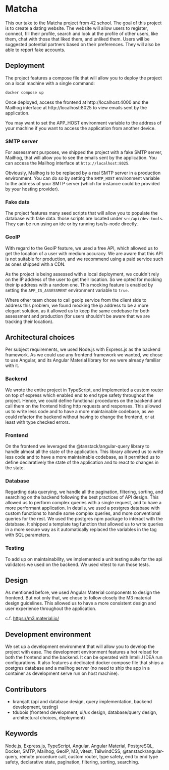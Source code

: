 # Matcha

This our take to the Matcha project from 42 school. The goal of this project is to create a dating website. 
The website will allow users to register, connect, fill their profile, search and look at the profile of other users, 
like them, chat with those that liked them, and unliked them. Users will be suggested potential partners based on their
preferences. They will also be able to report fake accounts.

## Deployment

The project features a compose file that will allow you to deploy the project on a local machine with a single command:
```bash
docker compose up
```

Once deployed, access the frontend at http://localhost:4000 and the Mailhog interface at http://localhost:8025 
to view emails sent by the application.

You may want to set the APP_HOST environment variable to the address of your machine if you want to access the application
from another device.

### SMTP server

For assessment purposes, we shipped the project with a fake SMTP server, Mailhog, that will allow you to see the emails
sent by the application. You can access the Mailhog interface at `http://localhost:8025`.

Obviously, Mailhog is to be replaced by a real SMTP server in a production environment. You can do so by setting the 
`SMTP_HOST` environment variable to the address of your SMTP server (which for instance could be provided by your hosting
provider).

### Fake data

The project features many seed scripts that will allow you to populate the database with fake data. those scripts are
located under `src/api/dev-tools`. They can be run using an ide or by running tsx/ts-node directly.

### GeoIP

With regard to the GeoIP feature, we used a free API, which allowed us to get the location of a user with medium accuracy. 
We are aware that this API is not suitable for production, and we recommend using a paid service such as ones shipped 
with a CDN.

As the project is being assessed with a local deployment, we couldn't rely on the IP address of the user to get their
location. So we opted for mocking their ip address with a random one. This mocking feature is enabled by setting the
`APP_IS_ASSESSMENT` environment variable to `true`.

Where other team chose to call geoip service from the client side to address this problem, we found mocking the ip address
to be a more elegant solution, as it allowed us to keep the same codebase for both assessment and production (for users
shouldn't be aware that we are tracking their location).

## Architectural choices

Per subject requirements, we used Node.js with Express.js as the backend framework. As we could use any frontend framework
we wanted, we chose to use Angular, and its Angular Material library for we were already familiar with it.

### Backend

We wrote the entire project in TypeScript, and implemented a custom router on top of express which enabled end to end
type safety throughout the project. Hence, we could define functional procedures on the backend and call them on the
frontend hiding http requests and responses. This allowed us to write less code and to have a more maintainable codebase,
as we could refactor the backend without having to change the frontend, or at least with type checked errors.

### Frontend

On the frontend we leveraged the @tanstack/angular-query library to handle almost all the state of the application. This
library allowed us to write less code and to have a more maintainable codebase, as it permitted us to define declaratively
the state of the application and to react to changes in the state.

### Database

Regarding data querying, we handle all the pagination, filtering, sorting, and searching on the backend following the
best practices of API design. This allowed us to perform complex queries with a single request, and to have a more
performant application. In details, we used a postgres database with custom functions to handle some complex queries,
and more conventional queries for the rest. We used the postgres npm package to interact with the database. It shipped
a template tag function that allowed us to write queries in a more secure way as it automatically replaced the variables
in the tag with SQL parameters.

### Testing

To add up on maintainability, we implemented a unit testing suite for the api validators we used on the backend. We used
vitest to run those tests.

## Design

As mentioned before, we used Angular Material components to design the frontend. But not only that, we chose to follow
closely the M3 material design guidelines. This allowed us to have a more consistent design and user experience throughout
the application.

c.f. https://m3.material.io/

## Development environment

We set up a development environment that will allow you to develop the project with ease. The development environment
features a hot reload for both the frontend and the backend. It can be operated with IntelliJ IDEA run configurations.
It also features a dedicated docker compose file that ships a postgres database and a mailhog server (no need to ship 
the app in a container as development serve run on host machine).


## Contributors

- kramjatt (api and database design, query implementation, backend development, testing)
- tdubois (frontend development, ui/ux design, database/query design, architectural choices, deployment)


## Keywords

Node.js, Express.js, TypeScript, Angular, Angular Material, PostgreSQL, Docker, SMTP, Mailhog, GeoIP, M3, vitest, TailwindCSS,
@tanstack/angular-query, remote procedure call, custom router, type safety, end to end type safety, declarative state,
pagination, filtering, sorting, searching.

